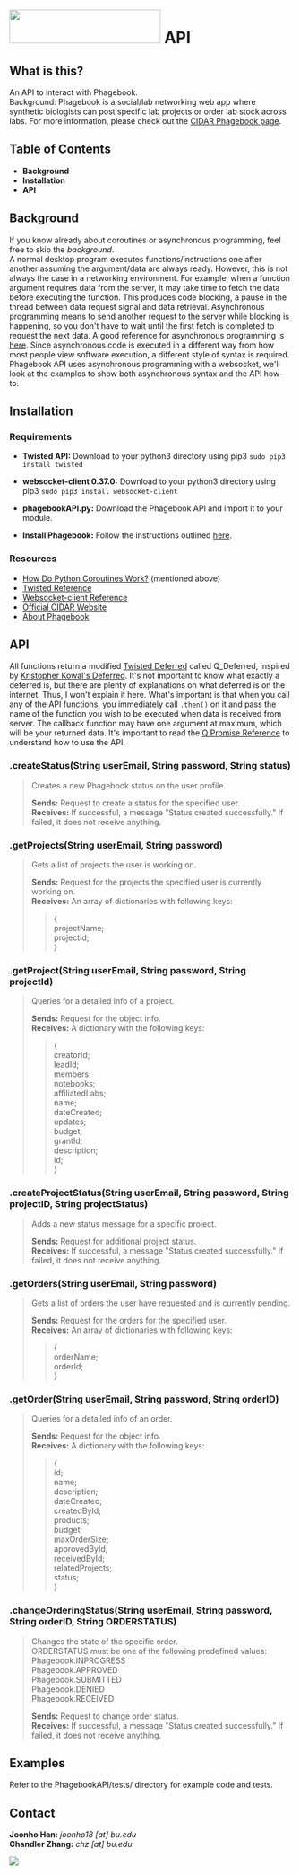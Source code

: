 # <img src="http://cidarlab.org/wp-content/uploads/2015/09/phagebook_AWH.png" width="270" height="60"/> API
<!-- ![](http://cidarlab.org/wp-content/uploads/2013/08/research-Phagebook.png) -->

## What is this?
An API to interact with Phagebook.<br/>
Background: Phagebook is a social/lab networking web app where synthetic biologists can post specific lab projects or order lab stock across labs. For more information, please check out the <a href="http://cidarlab.org/phagebook/">CIDAR Phagebook page</a>.

## Table of Contents
+ **Background**
+ **Installation**
+ **API**

## Background
If you know already about coroutines or asynchronous programming, feel free to skip the *background*.<br/>
A normal desktop program executes functions/instructions one after another assuming the argument/data are always ready. However, this is not always the case in a networking environment. For example, when a function argument requires data from the server, it may take time to fetch the data before executing the function. This produces code blocking, a pause in the thread between data request signal and data retrieval. Asynchronous programming means to send another request to the server while blocking is happening, so you don't have to wait until the first fetch is completed to request the next data. A good reference for asynchronous programming is [here](https://www.youtube.com/watch?v=7sCu4gEjH5I). Since asynchronous code is executed in a different way from how most people view software execution, a different style of syntax is required. Phagebook API uses asynchronous programming with a websocket, we'll look at the examples to show both asynchronous syntax and the API how-to.

## Installation

### Requirements
+ **Twisted API:** Download to your python3 directory using pip3 `sudo pip3 install twisted` 

+ **websocket-client 0.37.0:** Download to your python3 directory using pip3 `sudo pip3 install websocket-client` 

+ **phagebookAPI.py:** Download the Phagebook API and import it to your module.
    
+ **Install Phagebook:** Follow the instructions outlined [here](https://github.com/CIDARLAB/phagebook/wiki/Getting-Started).

### Resources
* [How Do Python Coroutines Work?](https://www.youtube.com/watch?v=7sCu4gEjH5I) (mentioned above)
* [Twisted Reference](https://twistedmatrix.com/trac/)
* [Websocket-client Reference](https://pypi.python.org/pypi/websocket-client)
* [Official CIDAR Website](http://www.cidarlab.org/)
* [About Phagebook](http://cidarlab.org/phagebook/)

## API
All functions return a modified [Twisted Deferred](https://twistedmatrix.com/documents/14.0.1/core/howto/defer.html) called Q_Deferred, inspired by [Kristopher Kowal's Deferred](https://github.com/kriskowal/q/wiki/API-Reference#promise-creation). It's not important to know what exactly a deferred is, but there are plenty of explanations on what deferred is on the internet. Thus, I won't explain it here. What's important is that when you call any of the API functions, you immediately call `.then()` on it and pass the name of the function you wish to be executed when data is received from server. The callback function may have one argument at maximum, which will be your returned data. It's important to read the [Q Promise Reference](https://github.com/kriskowal/q/wiki/API-Reference) to understand how to use the API.

### .createStatus(String userEmail, String password, String status)
> Creates a new Phagebook status on the user profile. <br/>
> 
> **Sends:** Request to create a status for the specified user.<br/>
> **Receives:** If successful, a message "Status created successfully." If failed, it does not receive anything. <br/>

### .getProjects(String userEmail, String password)
> Gets a list of projects the user is working on.<br/>
> 
> **Sends:** Request for the projects the specified user is currently working on. <br/>
> **Receives:** An array of dictionaries with following keys: <br/>
> > { <br/>
> >		projectName;<br/>
> >		projectId;<br/>
> >	}<br/>

### .getProject(String userEmail, String password, String projectId)
> Queries for a detailed info of a project. <br/>
> 
> **Sends:** Request for the object info. <br/>
> **Receives:** A dictionary with the following keys:
> >	{<br/>
> >		creatorId;<br/>
> > 	leadId;<br/>
> > 	members;<br/>
> > 	notebooks;<br/>
> > 	affiliatedLabs;<br/>
> > 	name;<br/>
> >     dateCreated;<br/>
> >     updates;<br/>
> >     budget;<br/>
> >     grantId;<br/>
> >     description;<br/>
> >     id;<br/>
> >	}<br/>

### .createProjectStatus(String userEmail, String password, String projectID, String projectStatus)
> Adds a new status message for a specific project. <br/>
> 
> **Sends:** Request for additional project status. <br/>
> **Receives:** If successful, a message "Status created successfully." If failed, it does not receive anything. <br/>

### .getOrders(String userEmail, String password)
> Gets a list of orders the user have requested and is currently pending.<br/>
> 
> **Sends:** Request for the orders for the specified user. <br/>
> **Receives:** An array of dictionaries with following keys: <br/>
> > { <br/>
> >		orderName;<br/>
> >		orderId;<br/>
> >	}<br/>

### .getOrder(String userEmail, String password, String orderID)
> Queries for a detailed info of an order. <br/>
> 
> **Sends:** Request for the object info. <br/>
> **Receives:** A dictionary with the following keys:
> >	{<br/>
> >		id;<br/>
> >		name;<br/>
> >		description;<br/>
> >		dateCreated;<br/>
> >		createdById;<br/>
> >		products;<br/>
> >		budget;<br/>
> >		maxOrderSize;<br/>
> >		approvedById;<br/>
> >		receivedById;<br/>
> >		relatedProjects;<br/>
> >		status;<br/>
> >	}<br/>

### .changeOrderingStatus(String userEmail, String password, String orderID, String ORDERSTATUS)
> Changes the state of the specific order.<br/>
> ORDERSTATUS must be one of the following predefined values:<br/>
> Phagebook.INPROGRESS<br/>
> Phagebook.APPROVED<br/>
> Phagebook.SUBMITTED<br/>
> Phagebook.DENIED<br/>
> Phagebook.RECEIVED<br/>
> 
> **Sends:** Request to change order status. <br/>
> **Receives:** If successful, a message "Status created successfully." If failed, it does not receive anything. <br/>

## Examples
Refer to the PhagebookAPI/tests/ directory for example code and tests.

## Contact
**Joonho Han:** *joonho18 [at] bu.edu* <br/>
**Chandler Zhang:** *chz [at] bu.edu*

![](http://cidarlab.org/wp-content/uploads/2013/08/logo-adjusted.png)